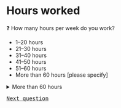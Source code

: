 # Hours worked

:question: How many hours per week do you work?

   - 1–20 hours
   - 21–30 hours
   - 31–40 hours
   - 41–50 hours
   - 51–60 hours
   - More than 60 hours [please specify]

<details>
  <summary>More than 60 hours</summary>
	Please indicate how many hours you work:
</details>

<kbd>[Next question](A_2_job_title.md)</kbd>